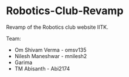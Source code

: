 # Robotics-Club-Revamp
Revamp of the Robotics club website IITK.

Team:
- Om Shivam Verma - omsv135
- Nilesh Maneshwar - mnilesh2
- Garima
- TM Abisanth - Abi2174
